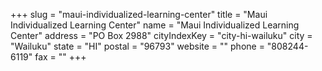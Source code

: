 +++
slug = "maui-individualized-learning-center"
title = "Maui Individualized Learning Center"
name = "Maui Individualized Learning Center"
address = "PO Box 2988"
cityIndexKey = "city-hi-wailuku"
city = "Wailuku"
state = "HI"
postal = "96793"
website = ""
phone = "808244-6119"
fax = ""
+++
